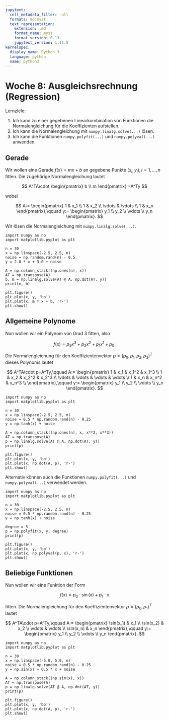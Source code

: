 ```yaml
---
jupytext:
  cell_metadata_filter: -all
  formats: md:myst
  text_representation:
    extension: .md
    format_name: myst
    format_version: 0.13
    jupytext_version: 1.11.5
kernelspec:
  display_name: Python 3
  language: python
  name: python3
---
```


# Woche 8: Ausgleichsrechnung (Regression)

Lernziele:

1. Ich kann zu einer gegebenen Linearkombination von Funktionen die Normalengleichung für die Koeffizienten aufstellen.
2. Ich kann die Normalengleichung mit `numpy.linalg.solve(...)` lösen.
3. Ich kann die Funktionen `numpy.polyfit(...)` und `numpy.polyval(...)` anwenden.

## Gerade

Wir wollen eine Gerade $f(x)=mx+b$ an gegebene Punkte $(x_i,y_i),i=1,\ldots,n$ fitten.
Die zugehörige Normalengleichung lautet

$$
A^TA\cdot
\begin{pmatrix}
    b \\
    m
\end{pmatrix}
=A^Ty
$$

wobei

$$
A:=
\begin{pmatrix}
    1 & x_1 \\
    1 & x_2 \\
    \vdots & \vdots \\
    1 & x_n
\end{pmatrix},\qquad
y:=
\begin{pmatrix}
    y_1 \\
    y_2 \\
    \vdots \\
    y_n
\end{pmatrix}.
$$

Wir lösen die Normalengleichung mit `numpy.linalg.solve(...)`.

```{code-cell} ipython3
import numpy as np
import matplotlib.pyplot as plt

n = 30
x = np.linspace(-2.5, 2.5, n)
noise = np.random.rand(n) - 0.5
y = 2.0 * x + 3.0 + noise

A = np.column_stack((np.ones(n), x))
AT = np.transpose(A)
b, m = np.linalg.solve(AT @ A, np.dot(AT, y))
print(m, b)

plt.figure()
plt.plot(x, y, 'bo')
plt.plot(x, m * x + b, 'r-')
plt.show()
```

## Allgemeine Polynome

Nun wollen wir ein Polynom von Grad 3 fitten, also

$$
f(x)=p_3x^3+p_2x^2+p_1x^1+p_0.
$$

Die Normalengleichung für den Koeffizientenvektor $p=(p_0,p_1,p_2,p_3)^T$ dieses Polynoms lautet

$$
A^TA\cdot p=A^Ty,\qquad
A:=
\begin{pmatrix}
    1 & x_1 & x_1^2 & x_1^3 \\
    1 & x_2 & x_2^2 & x_2^3 \\
    \vdots & \vdots & \vdots & \vdots \\
    1 & x_n & x_n^2 & x_n^3 \\
\end{pmatrix},\qquad
y:=
\begin{pmatrix}
    y_1 \\
    y_2 \\
    \vdots \\
    y_n
\end{pmatrix}.
$$

```{code-cell} ipython3
import numpy as np
import matplotlib.pyplot as plt

n = 30
x = np.linspace(-2.5, 2.5, n)
noise = 0.5 * np.random.rand(n) - 0.25
y = np.tanh(x) + noise

A = np.column_stack((np.ones(n), x, x**2, x**3))
AT = np.transpose(A)
p = np.linalg.solve(AT @ A, np.dot(AT, y))
print(p)

plt.figure()
plt.plot(x, y, 'bo')
plt.plot(x, np.dot(A, p), 'r-')
plt.show()
```

Alternativ können auch die Funktionen `numpy.polyfit(...)` und `numpy.polyval(...)` verwendet werden.

```{code-cell} ipython3
import numpy as np
import matplotlib.pyplot as plt

n = 30
x = np.linspace(-2.5, 2.5, n)
noise = 0.5 * np.random.rand(n) - 0.25
y = np.tanh(x) + noise

degree = 3
p = np.polyfit(x, y, degree)
print(p)

plt.figure()
plt.plot(x, y, 'bo')
plt.plot(x, np.polyval(p, x), 'r-')
plt.show()
```

## Beliebige Funktionen

Nun wollen wir eine Funktion der Form

$$
f(x)=p_0\cdot\sin(x)+p_1\cdot x
$$

fitten.
Die Normalengleichung für den Koeffizientenvektor $p=(p_0,p_1)^T$ lautet

$$
A^TA\cdot p=A^Ty,\qquad
A:=
\begin{pmatrix}
    \sin(x_1) & x_1 \\
    \sin(x_2) & x_2 \\
    \vdots & \vdots \\
    \sin(x_n) & x_n
\end{pmatrix},\qquad
y:=
\begin{pmatrix}
    y_1 \\
    y_2 \\
    \vdots \\
    y_n
\end{pmatrix}.
$$

```{code-cell} ipython3
import numpy as np
import matplotlib.pyplot as plt

n = 30
x = np.linspace(-5.0, 5.0, n)
noise = 0.5 * np.random.rand(n) - 0.25
y = np.sin(x) + 0.5 * x + noise

A = np.column_stack((np.sin(x), x))
AT = np.transpose(A)
p = np.linalg.solve(AT @ A, np.dot(AT, y))
print(p)

plt.figure()
plt.plot(x, y, 'bo')
plt.plot(x, np.dot(A, p), 'r-')
plt.show()
```